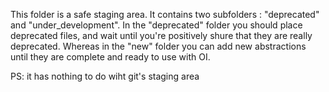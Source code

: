 This folder is a safe staging area. It contains two subfolders : "deprecated" and "under_development". In the "deprecated" folder you should place deprecated files, and wait until you're positively shure that they are really deprecated. Whereas in the "new" folder you can add new abstractions until they are complete and ready to use with OI. 

PS: it has nothing to do wiht git's staging area 
